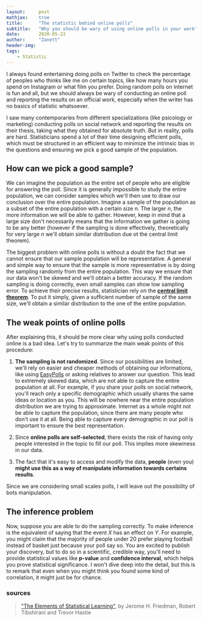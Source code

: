 ```yaml
---
layout:     post
mathjax:    true
title:      "The statistic behind online polls"
subtitle:   "Why you should be wary of using online polls in your work"
date:       2020-05-23
author:     "Zanett"
header-img: 
tags:
    - Statistic
---
```

    
    
I always found entertaining doing polls on Twitter to check the percentage of peoples who thinks like me on certain topics, like how many hours you spend on Instagram or what film you prefer. Doing random polls on internet is fun and all, but we should always be wary of conducting an online poll and reporting the results on an official work, especially when the writer has no basics of statistic whatsoever.

I saw many contemporaries from different specializations (like psicology or marketing) conducting polls on social network and reporting 
the results on their thesis, taking what they obtained for absolute truth. But in reality, polls are hard. Statisticians spend a lot of their time designing efficient polls, which must be structured in an efficient way to minimize the intrinsic bias in the questions and ensuring we pick a good sample of the population. 

## How can we pick a good sample?

We can imagine the population as the entire set of people who are eligible for answering the poll. Since it is generally impossible to study the entire population, we can consider samples which we'll then use to draw our conclusion over the entire population. Imagine a sample of the population as a subset of the entire population with a certain size *n*. The larger *n*, the more information we will be able to gather. However, keep in mind that a large size don't necessarily means that the information we gather is going to be any better (however if the sampling is done effectively, theoretically for very large *n* we'll obtain similar distribution due ot the central limit theorem). 

The biggest problem with online polls is without a doubt the fact that we cannot ensure that our sample population will be representative. A general and simple way to ensure that the sample is more representative is by doing the sampling randomly from the entire population. This way we ensure that our data won't be skewed and we'll obtain a better accuracy. If the random sampling is doing correctly, even small samples can show low sampling error. To achieve their precise results, statistician rely on the [**central limit theorem**](https://en.wikipedia.org/wiki/Central_limit_theorem). To put it simply, given a sufficient number of sample of the same size, we'll obtain a similar distribution to the one of the entire population. 

## The weak points of online polls

After explaining this, it should be more clear why using polls conducted online is a bad idea. Let's try to summarize the main weak points of this procedure:

1. **The sampling is not randomized**. Since our possibilities are limited, we'll rely on easier and cheaper methods of obtaining our informations, like using [EasyPolls](https://www.easypolls.net/) or asking relatives to answer our question. This lead to extremely skewed data, which are not able to capture the entire population at all. For example, if you share your polls on social network, you'll reach only a specific demographic which usually shares the same ideas or location as you. This will be nowhere near the entire population distribution we are trying to approximate. Internet as a whole might not be able to capture the population, since there are many people who don't use it at all. Being able to capture every demographic in our poll is important to ensure the best representation. 

2. Since **online polls are self-selected**, there exists the risk of having only people interested in the topic to fill our poll. This implies more skewiness in our data.

3. The fact that it's easy to access and modify the data, **people** (even you) **might use this as a way of manipulate information towards certains results**. 

Since we are considering small scales polls, I will leave out the possibility of bots manipulation.

## The inference problem

Now, suppose you are able to do the sampling correctly. To make inference is the equivalent of saying that the event *X* has an effect on *Y*. For example, you might claim that the majority of people under 20 prefer playing football instead of basket just because your poll say so. You are excited to publish your discovery, but to do so in a scientific, credible way, you'll need to provide statistical values like  **p-value** and **confidence interval**, which helps you prove statistical significance. I won't dive deep into the detail, but this is to remark that even when you might think you found some kind of correlation, it might just be for chance.  


### sources
> ["The Elements of Statistical Learning"](https://web.stanford.edu/~hastie/Papers/ESLII.pdf), by Jerome H. Friedman, Robert Tibshirani and Trevor Hastie
